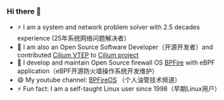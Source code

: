 ### Hi there 👋
- ⚡  I am a system and network problem solver with 2.5 decades experience (25年系统网络问题解决者）
- 🔭 I am also an Open Source Software Developer（开源开发者）and contributed [Cilium VTEP](https://docs.cilium.io/en/latest/network/vtep/) to [Cilium project](https://github.com/cilium/cilium/commits?author=vincentmli)
- 🌱 I develop and maintain Open Source firewall OS [BPFire](https://github.com/vincentmli/BPFire) with eBPF application（eBPF开源防火墙操作系统开发维护）
- 😄 My youtube channel: [BPFireOS](https://www.youtube.com/@BPFireOS) （个人油管技术频道）
- ⚡ Fun fact: I am a self-taught Linux user since 1998（早期Linux用户）
